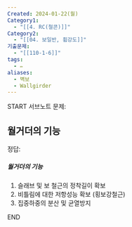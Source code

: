 ```yaml
---
Created: 2024-01-22(월)
Category1:
  - "[[4. RC(철콘)]]"
Category2:
  - "[[04. 보일반, 휨강도]]"
기출문제:
  - "[[110-1-6]]"
tags:
  - ✏️
aliases:
  - 벽보
  - Wallgirder
---
```


START
서브노트
문제:  
## 월거더의 기능


정답: 

##### 월거더의 기능
1. 슬래브 및 보 철근의 정착길이 확보
2. 비틀림에 대한 저항성능 확보 (횡보강철근)
3. 집중하중의 분산 및 균열방지
<!--ID: 1705927900811-->
END

